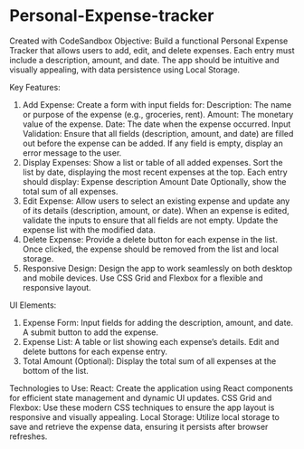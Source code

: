 # Personal-Expense-tracker
Created with CodeSandbox
Objective: Build a functional Personal Expense Tracker that allows users to add, edit, and delete expenses. Each entry must include a description, amount, and date. The app should be intuitive and visually appealing, with data persistence using Local Storage.

Key Features:
  
1. Add Expense:
  Create a form with input fields for:
  Description: The name or purpose of the expense (e.g., groceries, rent).
  Amount: The monetary value of the expense.
  Date: The date when the expense occurred.
  Input Validation:
  Ensure that all fields (description, amount, and date) are filled out before the expense can be added.
  If any field is empty, display an error message to the user.
2. Display Expenses:
  Show a list or table of all added expenses.
  Sort the list by date, displaying the most recent expenses at the top.
  Each entry should display:
  Expense description
  Amount
  Date
  Optionally, show the total sum of all expenses.
3. Edit Expense:
  Allow users to select an existing expense and update any of its details (description, amount, or date).
  When an expense is edited, validate the inputs to ensure that all fields are not empty.
  Update the expense list with the modified data.
4. Delete Expense:
  Provide a delete button for each expense in the list.
  Once clicked, the expense should be removed from the list and local storage.
5. Responsive Design:
  Design the app to work seamlessly on both desktop and mobile devices.
  Use CSS Grid and Flexbox for a flexible and responsive layout.

UI Elements:
1. Expense Form:
  Input fields for adding the description, amount, and date.
  A submit button to add the expense.
2. Expense List:
  A table or list showing each expense’s details.
  Edit and delete buttons for each expense entry.
3. Total Amount (Optional):
  Display the total sum of all expenses at the bottom of the list.

Technologies to Use:
React: Create the application using React components for efficient state management and dynamic UI updates.
CSS Grid and Flexbox: Use these modern CSS techniques to ensure the app layout is responsive and visually appealing.
Local Storage: Utilize local storage to save and retrieve the expense data, ensuring it persists after browser refreshes.

